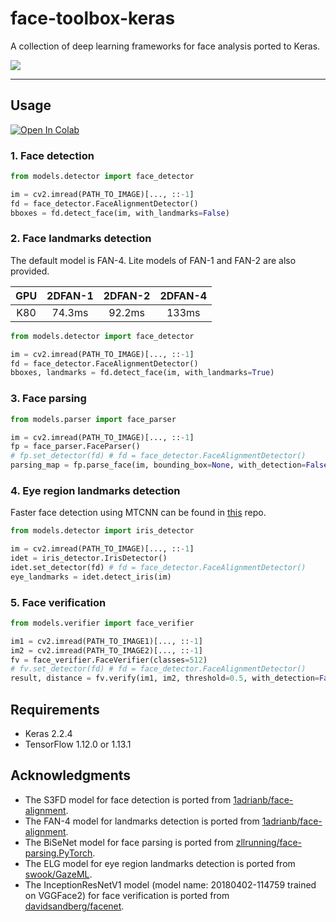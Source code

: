 # face-toolbox-keras

A collection of deep learning frameworks for face analysis ported to Keras. 

![](https://github.com/shaoanlu/face-toolbox-keras/raw/master/examples.jpg)

---
## Usage

 [![Open In Colab](https://colab.research.google.com/assets/colab-badge.svg)](https://colab.research.google.com/github/shaoanlu/face-toolbox-keras/blob/master/demo.ipynb)

### 1. Face detection
```python
from models.detector import face_detector

im = cv2.imread(PATH_TO_IMAGE)[..., ::-1]
fd = face_detector.FaceAlignmentDetector()
bboxes = fd.detect_face(im, with_landmarks=False)
```

### 2. Face landmarks detection

The default model is FAN-4. Lite models of FAN-1 and FAN-2 are also provided.

| GPU | 2DFAN-1 | 2DFAN-2 | 2DFAN-4 |
|:---:|:-------:|:-------:|:-------:|
| K80 | 74.3ms  | 92.2ms  | 133ms   |

```python
from models.detector import face_detector

im = cv2.imread(PATH_TO_IMAGE)[..., ::-1]
fd = face_detector.FaceAlignmentDetector()
bboxes, landmarks = fd.detect_face(im, with_landmarks=True)
```

### 3. Face parsing
```python
from models.parser import face_parser

im = cv2.imread(PATH_TO_IMAGE)[..., ::-1]
fp = face_parser.FaceParser()
# fp.set_detector(fd) # fd = face_detector.FaceAlignmentDetector()
parsing_map = fp.parse_face(im, bounding_box=None, with_detection=False)
```

### 4. Eye region landmarks detection

Faster face detection using MTCNN can be found in [this](https://github.com/shaoanlu/GazeML-keras) repo.

```python
from models.detector import iris_detector

im = cv2.imread(PATH_TO_IMAGE)[..., ::-1]
idet = iris_detector.IrisDetector()
idet.set_detector(fd) # fd = face_detector.FaceAlignmentDetector()
eye_landmarks = idet.detect_iris(im)
```

### 5. Face verification
```python
from models.verifier import face_verifier

im1 = cv2.imread(PATH_TO_IMAGE1)[..., ::-1]
im2 = cv2.imread(PATH_TO_IMAGE2)[..., ::-1]
fv = face_verifier.FaceVerifier(classes=512)
# fv.set_detector(fd) # fd = face_detector.FaceAlignmentDetector()
result, distance = fv.verify(im1, im2, threshold=0.5, with_detection=False, return_distance=True)
```

## Requirements
- Keras 2.2.4
- TensorFlow 1.12.0 or 1.13.1

## Acknowledgments
- The S3FD model for face detection is ported from [1adrianb/face-alignment](https://github.com/1adrianb/face-alignment).
- The FAN-4 model for landmarks detection is ported from [1adrianb/face-alignment](https://github.com/1adrianb/face-alignment).
- The BiSeNet model for face parsing is ported from [zllrunning/face-parsing.PyTorch](https://github.com/zllrunning/face-parsing.PyTorch).
- The ELG model for eye region landmarks detection is ported from [swook/GazeML](https://github.com/swook/GazeML). 
- The InceptionResNetV1 model (model name: 20180402-114759 trained on VGGFace2) for face verification is ported from [davidsandberg/facenet](https://github.com/davidsandberg/facenet).
